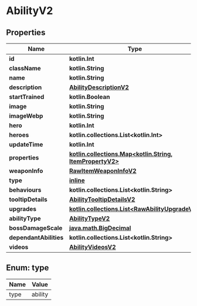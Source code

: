 
# AbilityV2

## Properties
| Name | Type | Description | Notes |
| ------------ | ------------- | ------------- | ------------- |
| **id** | **kotlin.Int** |  |  |
| **className** | **kotlin.String** |  |  |
| **name** | **kotlin.String** |  |  |
| **description** | [**AbilityDescriptionV2**](AbilityDescriptionV2.md) |  |  |
| **startTrained** | **kotlin.Boolean** |  |  [optional] |
| **image** | **kotlin.String** |  |  [optional] |
| **imageWebp** | **kotlin.String** |  |  [optional] |
| **hero** | **kotlin.Int** |  |  [optional] |
| **heroes** | **kotlin.collections.List&lt;kotlin.Int&gt;** |  |  [optional] |
| **updateTime** | **kotlin.Int** |  |  [optional] |
| **properties** | [**kotlin.collections.Map&lt;kotlin.String, ItemPropertyV2&gt;**](ItemPropertyV2.md) |  |  [optional] |
| **weaponInfo** | [**RawItemWeaponInfoV2**](RawItemWeaponInfoV2.md) |  |  [optional] |
| **type** | [**inline**](#Type) |  |  [optional] |
| **behaviours** | **kotlin.collections.List&lt;kotlin.String&gt;** |  |  [optional] |
| **tooltipDetails** | [**AbilityTooltipDetailsV2**](AbilityTooltipDetailsV2.md) |  |  [optional] |
| **upgrades** | [**kotlin.collections.List&lt;RawAbilityUpgradeV2&gt;**](RawAbilityUpgradeV2.md) |  |  [optional] |
| **abilityType** | [**AbilityTypeV2**](AbilityTypeV2.md) |  |  [optional] |
| **bossDamageScale** | [**java.math.BigDecimal**](java.math.BigDecimal.md) |  |  [optional] |
| **dependantAbilities** | **kotlin.collections.List&lt;kotlin.String&gt;** |  |  [optional] |
| **videos** | [**AbilityVideosV2**](AbilityVideosV2.md) |  |  [optional] |


<a id="Type"></a>
## Enum: type
| Name | Value |
| ---- | ----- |
| type | ability |



